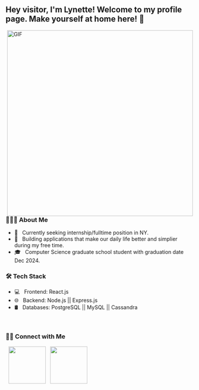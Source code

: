 <h2> Hey visitor, I'm Lynette! Welcome to my profile page. Make yourself at home here! 👋&nbsp</h2>
<img align="right" alt="GIF" src="https://media.giphy.com/media/XymXANrzgI4k6FL6zr/giphy.gif" width="500"/>

<h3> 👨🏻‍💻 About Me </h3>

- 🔭 &nbsp; Currently seeking internship/fulltime position in NY.
- 🤔 &nbsp; Building applications that make our daily life better and simplier during my free time. 
- 🎓 &nbsp; Computer Science graduate school student with graduation date Dec 2024.

<h3>🛠 Tech Stack</h3>

- 💻 &nbsp; Frontend: React.js  
- 🌐 &nbsp; Backend: Node.js || Express.js 
- 🛢 &nbsp; Databases: PostgreSQL || MySQL || Cassandra
<br>

<div align="left">
<h3> 🤝🏻 Connect with Me </h3>

<p>
&nbsp; <a href="https://www.linkedin.com/in/huan-lynette-li-121109214/" target="_blank" rel="noopener noreferrer"><img src="https://cdn1.iconfinder.com/data/icons/logotypes/32/square-linkedin-256.png" width="100" /></a>
&nbsp; <a href="mailto:huanhuan0716@gmail.com" target="_blank" rel="noopener noreferrer"><img src="https://cdn1.iconfinder.com/data/icons/google-new-logos-1/32/gmail_new_logo-256.png"  width="100" /></a>
</p>
</div>
